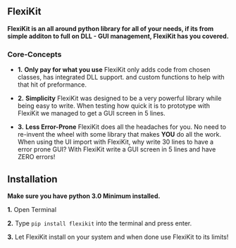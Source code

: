 ## FlexiKit

**FlexiKit is an all around python library for all of your needs, if its from simple additon to full on DLL - GUI management, FlexiKit has you covered.**

### Core-Concepts
 * **1.** **Only pay for what you use** FlexiKit only adds code from chosen classes, has integrated DLL support. and custom functions to help with that hit of preformance.

 * **2.** **Simplicity** FlexiKit was designed to be a very powerful library while being easy to write. When testing how quick it is to prototype with FlexiKit we managed to get a GUI screen in 5 lines.

 * **3.** **Less Error-Prone** FlexiKit does all the headaches for you. No need to re-invent the wheel with some library that makes **YOU** do all the work. When using the UI import with FlexiKit, why write 30 lines to have a error prone GUI? With FlexiKit write a GUI screen in 5 lines and have ZERO errors!

## Installation

**Make sure you have python 3.0 Minimum installed.**

**1.** Open Terminal

**2.** Type ``` pip install flexikit ``` into the terminal and press enter.

**3.** Let FlexiKit install on your system and when done use FlexiKit to its limits!

